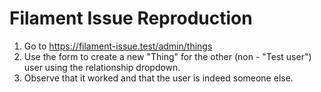 # Filament Issue Reproduction

1. Go to https://filament-issue.test/admin/things
2. Use the form to create a new "Thing" for the other (non - "Test user") user using the relationship dropdown.
3. Observe that it worked and that the user is indeed someone else.
